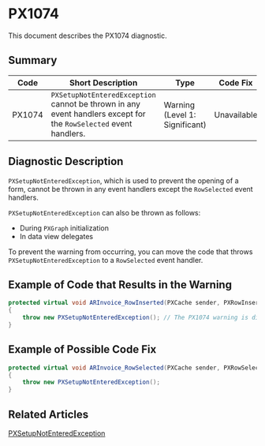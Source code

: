 # PX1074
This document describes the PX1074 diagnostic.

## Summary

| Code   | Short Description                                                                                                | Type                           | Code Fix    | 
| ------ | ---------------------------------------------------------------------------------------------------------------- | ------------------------------ | ----------- | 
| PX1074 | `PXSetupNotEnteredException` cannot be thrown in any event handlers except for the `RowSelected` event handlers. | Warning (Level 1: Significant) | Unavailable |

## Diagnostic Description
`PXSetupNotEnteredException`, which is used to prevent the opening of a form, cannot be thrown in any event handlers except the `RowSelected` event handlers. 

`PXSetupNotEnteredException` can also be thrown as follows:

 - During `PXGraph` initialization
 - In data view delegates

To prevent the warning from occurring, you can move the code that throws `PXSetupNotEnteredException` to a `RowSelected` event handler.

## Example of Code that Results in the Warning

```C#
protected virtual void ARInvoice_RowInserted(PXCache sender, PXRowInsertedEventArgs e)
{
    throw new PXSetupNotEnteredException(); // The PX1074 warning is displayed for this line.
}
```

## Example of Possible Code Fix 

```C#
protected virtual void ARInvoice_RowSelected(PXCache sender, PXRowSelectedEventArgs e)
{
    throw new PXSetupNotEnteredException(); 
}
```

## Related Articles

[PXSetupNotEnteredException](https://help.acumatica.com/Help?ScreenId=ShowWiki&pageid=769bd576-053c-7d27-e7db-c63276e4f07f)